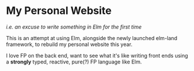 # My Personal Website

_i.e. an excuse to write something in Elm for the first time_

This is an attempt at using Elm, alongside the newly launched elm-land framework, to rebuild my personal website this year.

I love FP on the back end, want to see what it's like writing front ends using a **strongly** typed, reactive, pure(?) FP language like Elm.
